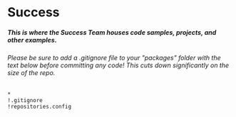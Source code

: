Success
=======

##### This is where the Success Team houses code samples, projects, and other examples.

###### Please be sure to add a .gitignore file to your "packages" folder with the text below before committing any code! This cuts down significantly on the size of the repo.

```
*
!.gitignore
!repositories.config
```

